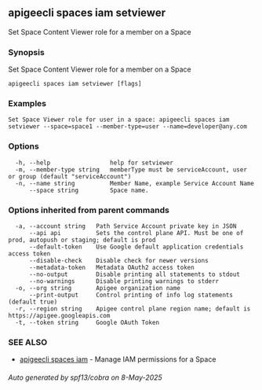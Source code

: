 ## apigeecli spaces iam setviewer

Set Space Content Viewer role for a member on a Space

### Synopsis

Set Space Content Viewer role for a member on a Space

```
apigeecli spaces iam setviewer [flags]
```

### Examples

```
Set Space Viewer role for user in a space: apigeecli spaces iam setviewer --space=space1 --member-type=user --name=developer@any.com
```

### Options

```
  -h, --help                 help for setviewer
  -m, --member-type string   memberType must be serviceAccount, user or group (default "serviceAccount")
  -n, --name string          Member Name, example Service Account Name
      --space string         Space name.
```

### Options inherited from parent commands

```
  -a, --account string   Path Service Account private key in JSON
      --api api          Sets the control plane API. Must be one of prod, autopush or staging; default is prod
      --default-token    Use Google default application credentials access token
      --disable-check    Disable check for newer versions
      --metadata-token   Metadata OAuth2 access token
      --no-output        Disable printing all statements to stdout
      --no-warnings      Disable printing warnings to stderr
  -o, --org string       Apigee organization name
      --print-output     Control printing of info log statements (default true)
  -r, --region string    Apigee control plane region name; default is https://apigee.googleapis.com
  -t, --token string     Google OAuth Token
```

### SEE ALSO

* [apigeecli spaces iam](apigeecli_spaces_iam.md)	 - Manage IAM permissions for a Space

###### Auto generated by spf13/cobra on 8-May-2025
